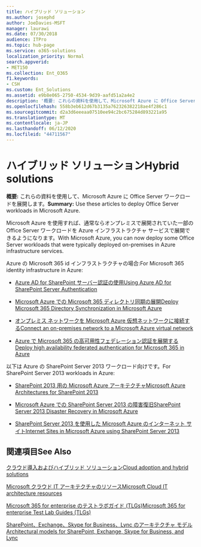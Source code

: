 ```yaml
---
title: ハイブリッド ソリューション
ms.author: josephd
author: JoeDavies-MSFT
manager: laurawi
ms.date: 07/30/2018
audience: ITPro
ms.topic: hub-page
ms.service: o365-solutions
localization_priority: Normal
search.appverid:
- MET150
ms.collection: Ent_O365
f1.keywords:
- CSH
ms.custom: Ent_Solutions
ms.assetid: e9b8e065-2750-4534-9d39-aafd51a2a4e2
description: '概要: これらの資料を使用して、Microsoft Azure に Office Server ワークロードを展開します。'
ms.openlocfilehash: 558b3eb612d67b3135a762326382218ae4f286c1
ms.sourcegitcommit: d2a3d6eeeaa07510ee94c2bc675284d893221a95
ms.translationtype: MT
ms.contentlocale: ja-JP
ms.lasthandoff: 06/12/2020
ms.locfileid: "44711567"
---
```

# <a name="hybrid-solutions"></a><span data-ttu-id="1bff8-103">ハイブリッド ソリューション</span><span class="sxs-lookup"><span data-stu-id="1bff8-103">Hybrid solutions</span></span>

 <span data-ttu-id="1bff8-104">**概要:** これらの資料を使用して、Microsoft Azure に Office Server ワークロードを展開します。</span><span class="sxs-lookup"><span data-stu-id="1bff8-104">**Summary:** Use these articles to deploy Office Server workloads in Microsoft Azure.</span></span>
  
<span data-ttu-id="1bff8-105">Microsoft Azure を使用すれば、通常ならオンプレミスで展開されていた一部の Office Server ワークロードを Azure インフラストラクチャ サービスで展開できるようになります。</span><span class="sxs-lookup"><span data-stu-id="1bff8-105">With Microsoft Azure, you can now deploy some Office Server workloads that were typically deployed on-premises in Azure infrastructure services.</span></span>
  
<span data-ttu-id="1bff8-106">Azure の Microsoft 365 id インフラストラクチャの場合:</span><span class="sxs-lookup"><span data-stu-id="1bff8-106">For Microsoft 365 identity infrastructure in Azure:</span></span>

- [<span data-ttu-id="1bff8-107">Azure AD for SharePoint サーバー認証の使用</span><span class="sxs-lookup"><span data-stu-id="1bff8-107">Using Azure AD for SharePoint Server Authentication</span></span>](using-azure-ad-for-sharepoint-server-authentication.md)

- [<span data-ttu-id="1bff8-108">Microsoft Azure での Microsoft 365 ディレクトリ同期の展開</span><span class="sxs-lookup"><span data-stu-id="1bff8-108">Deploy Microsoft 365 Directory Synchronization in Microsoft Azure</span></span>](deploy-office-365-directory-synchronization-dirsync-in-microsoft-azure.md)
  
- [<span data-ttu-id="1bff8-109">オンプレミス ネットワークを Microsoft Azure 仮想ネットワークに接続する</span><span class="sxs-lookup"><span data-stu-id="1bff8-109">Connect an on-premises network to a Microsoft Azure virtual network</span></span>](connect-an-on-premises-network-to-a-microsoft-azure-virtual-network.md)
    
- [<span data-ttu-id="1bff8-110">Azure で Microsoft 365 の高可用性フェデレーション認証を展開する</span><span class="sxs-lookup"><span data-stu-id="1bff8-110">Deploy high availability federated authentication for Microsoft 365 in Azure</span></span>](deploy-high-availability-federated-authentication-for-office-365-in-azure.md)
    
<span data-ttu-id="1bff8-111">以下は Azure の SharePoint Server 2013 ワークロード向けです。</span><span class="sxs-lookup"><span data-stu-id="1bff8-111">For SharePoint Server 2013 workloads in Azure:</span></span>
  
- [<span data-ttu-id="1bff8-112">SharePoint 2013 用の Microsoft Azure アーキテクチャ</span><span class="sxs-lookup"><span data-stu-id="1bff8-112">Microsoft Azure Architectures for SharePoint 2013</span></span>](microsoft-azure-architectures-for-sharepoint-2013.md)
    
- [<span data-ttu-id="1bff8-113">Microsoft Azure での SharePoint Server 2013 の障害復旧</span><span class="sxs-lookup"><span data-stu-id="1bff8-113">SharePoint Server 2013 Disaster Recovery in Microsoft Azure</span></span>](sharepoint-server-2013-disaster-recovery-in-microsoft-azure.md)
    
- [<span data-ttu-id="1bff8-114">SharePoint Server 2013 を使用した Microsoft Azure のインターネット サイト</span><span class="sxs-lookup"><span data-stu-id="1bff8-114">Internet Sites in Microsoft Azure using SharePoint Server 2013</span></span>](internet-sites-in-microsoft-azure-using-sharepoint-server-2013.md)
  
  
## <a name="see-also"></a><span data-ttu-id="1bff8-115">関連項目</span><span class="sxs-lookup"><span data-stu-id="1bff8-115">See Also</span></span>

[<span data-ttu-id="1bff8-116">クラウド導入およびハイブリッド ソリューション</span><span class="sxs-lookup"><span data-stu-id="1bff8-116">Cloud adoption and hybrid solutions</span></span>](cloud-adoption-and-hybrid-solutions.yml)
  
[<span data-ttu-id="1bff8-117">Microsoft クラウド IT アーキテクチャのリソース</span><span class="sxs-lookup"><span data-stu-id="1bff8-117">Microsoft Cloud IT architecture resources</span></span>](microsoft-cloud-it-architecture-resources.md)
  
[<span data-ttu-id="1bff8-118">Microsoft 365 for enterprise のテストラボガイド (TLGs)</span><span class="sxs-lookup"><span data-stu-id="1bff8-118">Microsoft 365 for enterprise Test Lab Guides (TLGs)</span></span>](https://docs.microsoft.com/microsoft-365/enterprise/m365-enterprise-test-lab-guides)
  
[<span data-ttu-id="1bff8-119">SharePoint、Exchange、Skype for Business、Lync のアーキテクチャ モデル</span><span class="sxs-lookup"><span data-stu-id="1bff8-119">Architectural models for SharePoint, Exchange, Skype for Business, and Lync</span></span>](architectural-models-for-sharepoint-exchange-skype-for-business-and-lync.md)
